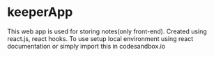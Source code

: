 # keeperApp
This web app is used for storing notes(only front-end). Created using react.js, react hooks. To use setup local environment using react documentation or simply import this in codesandbox.io 
